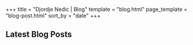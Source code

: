 +++
title = "Djordje Nedic | Blog"
template = "blog.html"
page_template = "blog-post.html"
sort_by = "date"
+++

## Latest Blog Posts

